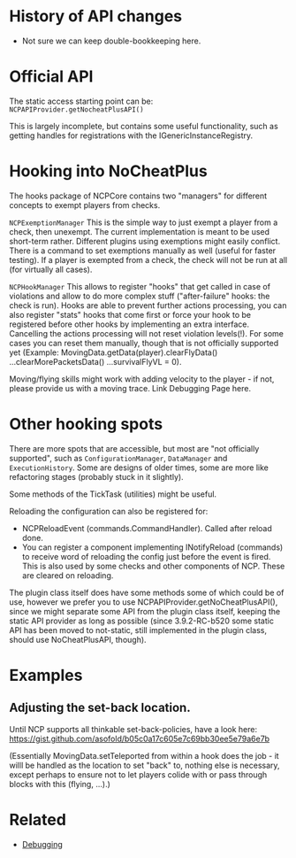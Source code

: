 # History of API changes
* Not sure we can keep double-bookkeeping here.

# Official API
The static access starting point can be: `NCPAPIProvider.getNocheatPlusAPI()`

This is largely incomplete, but contains some useful functionality, such as getting handles for registrations with the IGenericInstanceRegistry.

# Hooking into NoCheatPlus
The hooks package of NCPCore contains two "managers" for different concepts to exempt players from checks.

`NCPExemptionManager` This is the simple way to just exempt a player from a check, then unexempt. The current implementation is meant to be used short-term rather. Different plugins using exemptions might easily conflict. There is a command to set exemptions manually as well (useful for faster testing). If a player is exempted from a check, the check will not be run at all (for virtually all cases).

`NCPHookManager` This allows to register "hooks" that get called in case of violations and allow to do more complex stuff ("after-failure" hooks: the check is run). Hooks are able to prevent further actions processing, you can also register "stats" hooks that come first or force your hook to be registered before other hooks by implementing an extra interface. Cancelling the actions processing will not reset violation levels(!). For some cases you can reset them manually, though that is not officially supported yet (Example: MovingData.getData(player).clearFlyData() ...clearMorePacketsData() ...survivalFlyVL = 0).

Moving/flying skills might work with adding velocity to the player - if not, please provide us with a moving trace. Link Debugging Page here.
 
# Other hooking spots
There are more spots that are accessible, but most are "not officially supported", such as `ConfigurationManager`, `DataManager` and `ExecutionHistory`. Some are designs of older times, some are more like refactoring stages (probably stuck in it slightly).

Some methods of the TickTask (utilities) might be useful. 

Reloading the configuration can also be registered for:
* NCPReloadEvent (commands.CommandHandler). Called after reload done.
* You can register a component implementing INotifyReload (commands) to receive word of reloading the config just before the event is fired. This is also used by some checks and other components of NCP. These are cleared on reloading.

The plugin class itself does have some methods some of which could be of use, however we prefer you to use NCPAPIProvider.getNoCheatPlusAPI(), since we might separate some API from the plugin class itself, keeping the static API provider as long as possible (since 3.9.2-RC-b520 some static API has been moved to not-static, still implemented in the plugin class, should use NoCheatPlusAPI, though).

# Examples

## Adjusting the set-back location.
Until NCP supports all thinkable set-back-policies, have a look here: https://gist.github.com/asofold/b05c0a17c605e7c69bb30ee5e79a6e7b

(Essentially MovingData.setTeleported from within a hook does the job - it willl be handled as the location to set "back" to, nothing else is necessary, except perhaps to ensure not to let players colide with or pass through blocks with this (flying, ...).)

# Related
* [Debugging](Debugging)

